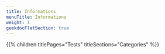 ```yaml
---
title: Informations
menuTitle: Informations
weight: 1 
geekdocFlatSection: true
---
```


{{% children titlePages="Tests" titleSections="Categories" %}}
